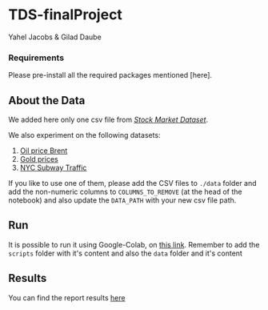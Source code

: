 # TDS-finalProject

Yahel Jacobs & Gilad Daube

### Requirements
Please pre-install all the required packages mentioned [here].

## About the Data
We added here only one csv file from [*Stock Market Dataset*](https://www.kaggle.com/jacksoncrow/stock-market-dataset).

We also experiment on the following datasets:
1. [Oil price Brent](https://www.kaggle.com/paulrohan2020/brentcmdusd-data-2013-to-2019?select=BRENTCMDUSD_tick_UTC0_00_2018-Parse.csv)
2. [Gold prices](https://www.kaggle.com/mohsiniqbalgoni/gold-xauusd-1min-2004-2021)
3. [NYC Subway Traffic](https://www.kaggle.com/eddeng/nyc-subway-traffic-data-20172021)

If you like to use one of them, please add the CSV files to `./data` folder and add the non-numeric columns to `COLUMNS_TO_REMOVE` (at the head of the notebook) and also update the `DATA_PATH` with your new csv file path.

## Run
It is possible to run it using Google-Colab, on [this link](https://colab.research.google.com/drive/1NEM32C5EkdJ3-gWXF-b6y6VpDxMghQxy?usp=sharing). Remember to add the `scripts` folder with it's content and also the `data` folder and it's content

## Results
You can find the report results [here](https://github.com/giladaube/TDS-finalProject/blob/9632462eb09b39bf9942a78ba1ab613a8a7e7f42/report.pdf)
